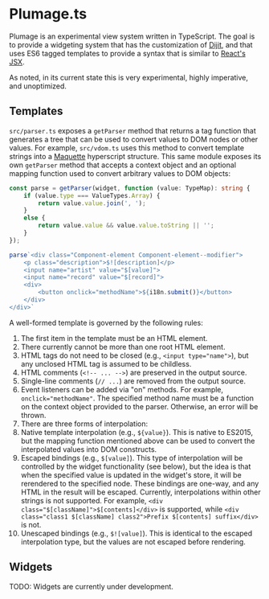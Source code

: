 # Plumage.ts

Plumage is an experimental view system written in TypeScript. The goal is to provide a widgeting system that has the customization of [Dijit](https://github.com/dojo/dijit), and that uses ES6 tagged templates to provide a syntax that is similar to [React's JSX](https://facebook.github.io/react/).

As noted, in its current state this is very experimental, highly imperative, and unoptimized.

## Templates

`src/parser.ts` exposes a `getParser` method that returns a tag function that generates a tree that can be used to convert values to DOM nodes or other values. For example, `src/vdom.ts` uses this method to convert template strings into a [Maquette](http://maquettejs.org/) hyperscript structure. This same module exposes its own `getParser` method that accepts a context object and an optional mapping function used to convert arbitrary values to DOM objects:

```typescript
const parse = getParser(widget, function (value: TypeMap): string {
	if (value.type === ValueTypes.Array) {
		return value.value.join(', ');
	}
	else {
		return value.value && value.value.toString || '';
	}
});

parse`<div class="Component-element Component-element--modifier">
	<p class="description">$![description]</p>
	<input name="artist" value="$[value]">
	<input name="record" value="$[record]">
	<div>
		<button onclick="methodName">${i18n.submit()}</button>
	</div>
</div>`
```

A well-formed template is governed by the following rules:

1. The first item in the template must be an HTML element.
2. There currently cannot be more than one root HTML element.
3. HTML tags do not need to be closed (e.g., `<input type="name">`), but any unclosed HTML tag is assumed to be childless.
4. HTML comments (`<!-- ... -->`) are preserved in the output source.
5. Single-line comments (`// ...`) are removed from the output source.
6. Event listeners can be added via "on" methods. For example, `onclick="methodName"`. The specified method name must be a function on the context object provided to the parser. Otherwise, an error will be thrown.
7. There are three forms of interpolation:
  1. Native template interpolation (e.g., `${value}`). This is native to ES2015, but the mapping function mentioned above can be used to convert the interpolated values into DOM constructs.
  2. Escaped bindings (e.g., `$[value]`). This type of interpolation will be controlled by the widget functionality (see below), but the idea is that when the specified value is updated in the widget's store, it will be rerendered to the specified node. These bindings are one-way, and any HTML in the result will be escaped. Currently, interpolations within other strings is not supported. For example, `<div class="$[className]">$[contents]</div>` is supported, while `<div class="class1 $[className] class2">Prefix $[contents] suffix</div>` is not.
  3. Unescaped bindings (e.g., `$![value]`). This is identical to the escaped interpolation type, but the values are not escaped before rendering.


## Widgets

TODO: Widgets are currently under development.
